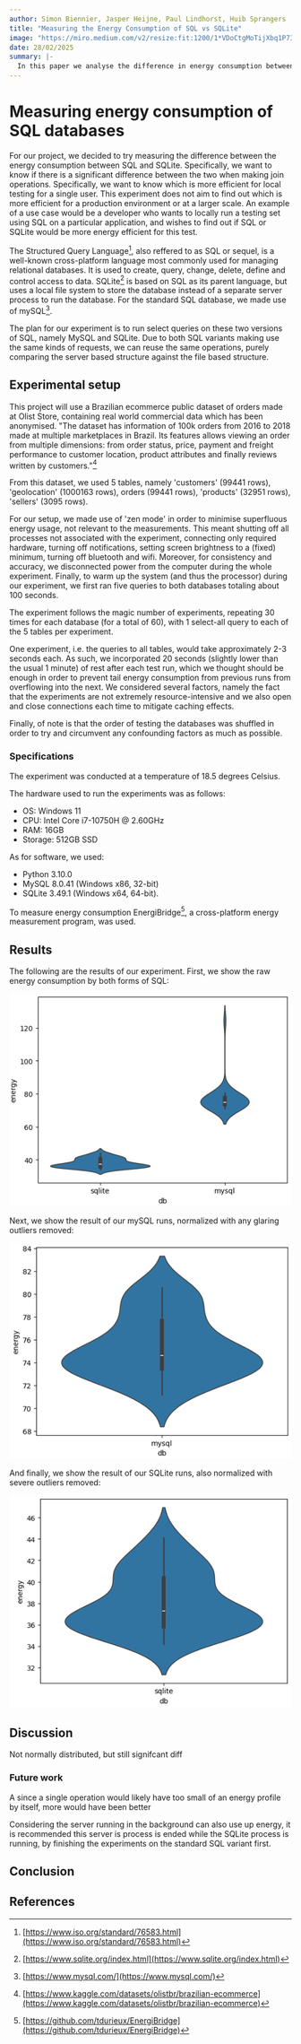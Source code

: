 ```yaml
---
author: Simon Biennier, Jasper Heijne, Paul Lindhorst, Huib Sprangers
title: "Measuring the Energy Consumption of SQL vs SQLite"
image: "https://miro.medium.com/v2/resize:fit:1200/1*VDoCtgMoTijXbq1P73PuFg.jpeg"
date: 28/02/2025
summary: |-
  In this paper we analyse the difference in energy consumption between usage of SQL and SQLite. After running our experiments and analysing the results, we find that the distribution is not as expected, and discuss why this might have been. Even still, we can see that the difference between the two is significant enough to conclude that SQLite is more energy efficient under the presented circumstances.
---
```


# Measuring energy consumption of SQL databases

For our project, we decided to try measuring the difference between the energy consumption between SQL and SQLite. Specifically, we want to know if there is a significant difference between the two when making join operations. Specifically, we want to know which is more efficient for local testing for a single user. This experiment does not aim to find out which is more efficient for a production environment or at a larger scale. An example of a use case would be a developer who wants to locally run a testing set using SQL on a particular application, and wishes to find out if SQL or SQLite would be more energy efficient for this test.

The Structured Query Language[^sql], also reffered to as SQL or sequel, is a well-known cross-platform language most commonly used for managing relational databases. It is used to create, query, change, delete, define and control access to data. SQLite[^sqlite] is based on SQL as its parent language, but uses a local file system to store the database instead of a separate server process to run the database. For the standard SQL database, we made use of mySQL[^mysql].

The plan for our experiment is to run select queries on these two versions of SQL, namely MySQL and SQLite. Due to both SQL variants making use the same kinds of requests, we can reuse the same operations, purely comparing the server based structure against the file based structure.

## Experimental setup

This project will use a Brazilian ecommerce public dataset of orders made at Olist Store, containing real world commercial data which has been anonymised. "The dataset has information of 100k orders from 2016 to 2018 made at multiple marketplaces in Brazil. Its features allows viewing an order from multiple dimensions: from order status, price, payment and freight performance to customer location, product attributes and finally reviews written by customers."[^dataset]

From this dataset, we used 5 tables, namely 'customers' (99441 rows), 'geolocation' (1000163 rows), orders (99441 rows), 'products' (32951 rows), 'sellers' (3095 rows).

For our setup, we made use of 'zen mode' in order to minimise superfluous energy usage, not relevant to the measurements. This meant shutting off all processes not associated with the experiment, connecting only required hardware, turning off notifications, setting screen brightness to a (fixed) minimum, turning off bluetooth and wifi. Moreover, for consistency and accuracy, we disconnected power from the computer during the whole experiment. Finally, to warm up the system (and thus the processor) during our experiment, we first ran five queries to both databases totaling about 100 seconds.

The experiment follows the magic number of experiments, repeating 30 times for each database (for a total of 60), with 1 select-all query to each of the 5 tables per experiment.

One experiment, i.e. the queries to all tables, would take approximately 2-3 seconds each. As such, we incorporated 20 seconds (slightly lower than the usual 1 minute) of rest after each test run, which we thought should be enough in order to prevent tail energy consumption from previous runs from overflowing into the next. We considered several factors, namely the fact that the experiments are not extremely resource-intensive and we also open and close connections each time to mitigate caching effects.

Finally, of note is that the order of testing the databases was shuffled in order to try and circumvent any confounding factors as much as possible.

### Specifications

The experiment was conducted at a temperature of 18.5 degrees Celsius.

The hardware used to run the experiments was as follows:

- OS: Windows 11
- CPU: Intel Core i7-10750H @ 2.60GHz
- RAM: 16GB
- Storage: 512GB SSD

As for software, we used:

- Python 3.10.0
- MySQL 8.0.41 (Windows x86, 32-bit)
- SQLite 3.49.1 (Windows x64, 64-bit).

To measure energy consumption EnergiBridge[^energibridge], a cross-platform energy measurement program, was used.

## Results

The following are the results of our experiment. First, we show the raw energy consumption by both forms of SQL:

![Raw Energy Consumption](../img/p1_measuring_software/g12_databases/Raw_energy.png)

Next, we show the result of our mySQL runs, normalized with any glaring outliers removed:

![mySQL](../img/p1_measuring_software/g12_databases/mysql.png)

And finally, we show the result of our SQLite runs, also normalized with severe outliers removed:

![SQLite](../img/p1_measuring_software/g12_databases/sqlite.png)

## Discussion

Not normally distributed, but still signifcant diff

### Future work

A since a single operation would likely have too small of an energy profile by itself, more would have been better

Considering the server running in the background can also use up energy, it is recommended this server is process is ended while the SQLite process is running, by finishing the experiments on the standard SQL variant first.

## Conclusion

## References

[^github]: [https://github.com/HuibSprangers-leiden/course_sustainableSE/tree/code](https://github.com/HuibSprangers-leiden/course_sustainableSE/tree/code)
[^sql]: [https://www.iso.org/standard/76583.html](https://www.iso.org/standard/76583.html)
[^mysql]: [https://www.mysql.com/](https://www.mysql.com/)
[^sqlite]: [https://www.sqlite.org/index.html](https://www.sqlite.org/index.html)
[^dataset]: [https://www.kaggle.com/datasets/olistbr/brazilian-ecommerce](https://www.kaggle.com/datasets/olistbr/brazilian-ecommerce)
[^energibridge]: [https://github.com/tdurieux/EnergiBridge](https://github.com/tdurieux/EnergiBridge)
